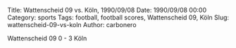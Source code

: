 Title: Wattenscheid 09 vs. Köln, 1990/09/08
Date: 1990/09/08 00:00
Category: sports
Tags: football, football scores, Wattenscheid 09, Köln
Slug: wattenscheid-09-vs-koln
Author: carbonero


Wattenscheid 09 0 - 3 Köln
